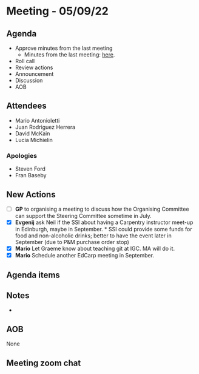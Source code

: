 # Meeting - 05/09/22

## Agenda

* Approve minutes from the last meeting
   * Minutes from the last meeting: [here](https://github.com/edcarp/organising-committee/blob/main/minutes/2022/2022-08-01_EdCarp_Organising_Committee.md).
* Roll call
* Review actions
* Announcement
* Discussion
* AOB

## Attendees

* Mario Antonioletti
* Juan Rodriguez Herrera
* David McKain
* Lucia Michielin

###  Apologies
* Steven Ford
* Fran Baseby

## New Actions

- [ ] **GP** to organising a meeting to discuss how the Organising Committee can support the Steering Committee sometime in July. 
- [x] **Evgenij** ask Neil if the SSI about having a Carpentry instructor meet-up in Edinburgh, maybe in September.
      * SSI could provide some funds for food and non-alcoholic drinks; better to have the event later in September (due to P&M purchase order stop)
- [x] **Mario** Let Graeme know about teaching git at IGC.
  MA will do it.
- [x] **Mario** Schedule another EdCarp meeting in September.

## Agenda items


## Notes 

* 

## AOB

None

## Meeting zoom chat

